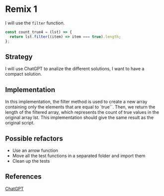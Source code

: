 # Remix 1

I will use the `filter` function.

```JavaScript
const count_true4 = (lst) => {
  return lst.filter((item) => item === true).length;
};
```

## Strategy

I will use ChatGPT to analize the different solutions, I want to have a compact solution.

## Implementation

In this implementation, the filter method is used to create a new array containing only the elements that are equal to `true``. Then, we return the length of the filtered array, which represents the count of true values in the original array lst. This implementation should give the same result as the original script.

## Possible refactors

- Use an arrow function
- Move all the test functions in a separated folder and import them
- Clean up the tests

## References

[ChatGPT](https://chat.openai.com/)
